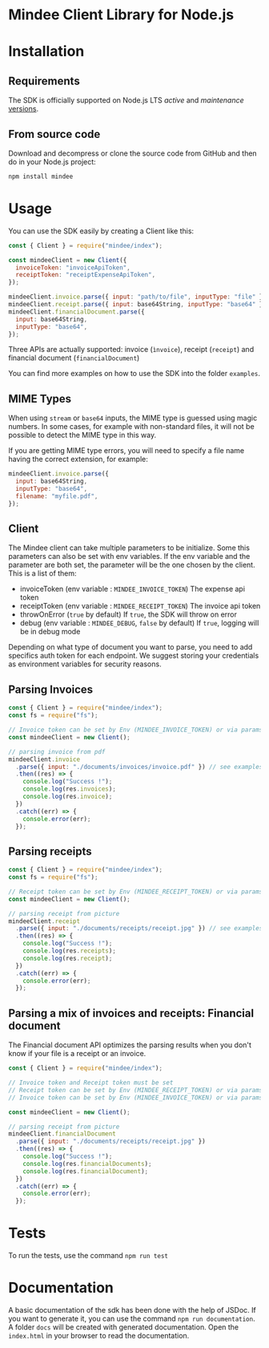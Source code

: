 # Mindee Client Library for Node.js

# Installation

## Requirements

The SDK is officially supported on Node.js LTS _active_ and _maintenance_
[versions](https://nodejs.org/en/about/releases/).

## From source code

Download and decompress or clone the source code from GitHub and then do in your Node.js project:

```sh
npm install mindee
```

# Usage

You can use the SDK easily by creating a Client like this:

```js
const { Client } = require("mindee/index");

const mindeeClient = new Client({
  invoiceToken: "invoiceApiToken",
  receiptToken: "receiptExpenseApiToken",
});

mindeeClient.invoice.parse({ input: "path/to/file", inputType: "file" });
mindeeClient.receipt.parse({ input: base64String, inputType: "base64" });
mindeeClient.financialDocument.parse({
  input: base64String,
  inputType: "base64",
});
```

Three APIs are actually supported: invoice (`ìnvoice`), receipt (`receipt`) and financial document (`financialDocument`)

You can find more examples on how to use the SDK into the folder `examples`.

## MIME Types
When using `stream` or `base64` inputs, the MIME type is guessed using magic numbers.
In some cases, for example with non-standard files, it will not be possible to detect the MIME type in this way.

If you are getting MIME type errors, you will need to specify a file name having the correct extension, for example:
```js
mindeeClient.invoice.parse({
  input: base64String,
  inputType: "base64",
  filename: "myfile.pdf",
});
```

## Client

The Mindee client can take multiple parameters to be initialize.
Some this parameters can also be set with env variables.
If the env variable and the parameter are both set, the parameter will be the one chosen by the client.
This is a list of them:

- invoiceToken (env variable : `MINDEE_INVOICE_TOKEN`) The expense api token
- receiptToken (env variable : `MINDEE_RECEIPT_TOKEN`) The invoice api token
- throwOnError (`true` by default) If `true`, the SDK will throw on error
- debug (env variable : `MINDEE_DEBUG`, `false` by default) If `true`, logging will be in debug mode

Depending on what type of document you want to parse, you need to add specifics auth token for each endpoint.
We suggest storing your credentials as environment variables for security reasons.

## Parsing Invoices

```js
const { Client } = require("mindee/index");
const fs = require("fs");

// Invoice token can be set by Env (MINDEE_INVOICE_TOKEN) or via params (Client({invoiceToken: "token"}))
const mindeeClient = new Client();

// parsing invoice from pdf
mindeeClient.invoice
  .parse({ input: "./documents/invoices/invoice.pdf" }) // see examples for more input types
  .then((res) => {
    console.log("Success !");
    console.log(res.invoices);
    console.log(res.invoice);
  })
  .catch((err) => {
    console.error(err);
  });
```

## Parsing receipts

```js
const { Client } = require("mindee/index");
const fs = require("fs");

// Receipt token can be set by Env (MINDEE_RECEIPT_TOKEN) or via params (Client({receiptToken: "token"}))
const mindeeClient = new Client();

// parsing receipt from picture
mindeeClient.receipt
  .parse({ input: "./documents/receipts/receipt.jpg" }) // see examples for more input types
  .then((res) => {
    console.log("Success !");
    console.log(res.receipts);
    console.log(res.receipt);
  })
  .catch((err) => {
    console.error(err);
  });
```

## Parsing a mix of invoices and receipts: Financial document

The Financial document API optimizes the parsing results when you don't know if your file is a receipt or an invoice.

```js
const { Client } = require("mindee/index");

// Invoice token and Receipt token must be set
// Receipt token can be set by Env (MINDEE_RECEIPT_TOKEN) or via params (Client({receiptToken: "token"}))
// Invoice token can be set by Env (MINDEE_INVOICE_TOKEN) or via params (Client({invoiceToken: "token"}))

const mindeeClient = new Client();

// parsing receipt from picture
mindeeClient.financialDocument
  .parse({ input: "./documents/receipts/receipt.jpg" })
  .then((res) => {
    console.log("Success !");
    console.log(res.financialDocuments);
    console.log(res.financialDocument);
  })
  .catch((err) => {
    console.error(err);
  });
```

# Tests

To run the tests, use the command `npm run test`

# Documentation

A basic documentation of the sdk has been done with the help of JSDoc.
If you want to generate it, you can use the command `npm run documentation`.
A folder `docs` will be created with generated documentation.
Open the `index.html` in your browser to read the documentation.

